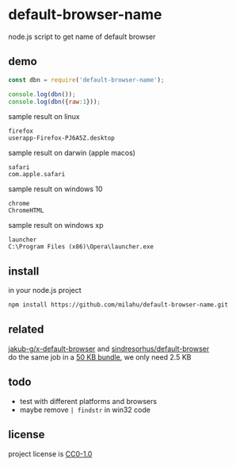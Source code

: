 # default-browser-name
node.js script to get name of default browser

## demo
```js
const dbn = require('default-browser-name');

console.log(dbn());
console.log(dbn({raw:1}));
```
sample result on linux
```
firefox
userapp-Firefox-PJ6A5Z.desktop
```
sample result on darwin (apple macos)
```
safari
com.apple.safari
```
sample result on windows 10
```
chrome
ChromeHTML
```
sample result on windows xp
```
launcher
C:\Program Files (x86)\Opera\launcher.exe
```

## install
in your node.js project
```bash
npm install https://github.com/milahu/default-browser-name.git
```

## related
[jakub-g/x-default-browser](https://github.com/jakub-g/x-default-browser) and
[sindresorhus/default-browser](https://github.com/sindresorhus/default-browser)  
do the same job in a [50 KB bundle](https://bundlephobia.com/result?p=default-browser@2.0.1), we only need 2.5 KB

## todo
* test with different platforms and browsers
* maybe remove `| findstr` in win32 code

## license

project license is [CC0-1.0](https://spdx.org/licenses/CC0-1.0.html)
